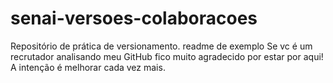 # senai-versoes-colaboracoes
Repositório de prática de versionamento.
readme de exemplo
Se vc é um recrutador analisando meu GitHub fico muito agradecido por estar por aqui! A intenção é melhorar cada vez mais.
